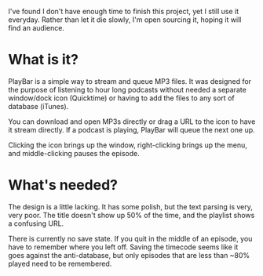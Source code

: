 I've found I don't have enough time to finish this project, yet I still use it everyday. Rather than let it die slowly, I'm open sourcing it, hoping it will find an audience.

# What is it?

PlayBar is a simple way to stream and queue MP3 files. It was designed for the purpose of listening to hour long podcasts without needed a separate window/dock icon (Quicktime) or having to add the files to any sort of database (iTunes).

You can download and open MP3s directly or drag a URL to the icon to have it stream directly. If a podcast is playing, PlayBar will queue the next one up.

Clicking the icon brings up the window, right-clicking brings up the menu, and middle-clicking pauses the episode.

# What's needed?

The design is a little lacking. It has some polish, but the text parsing is very, very poor. The title doesn't show up 50% of the time, and the playlist shows a confusing URL.

There is currently no save state. If you quit in the middle of an episode, you have to remember where you left off. Saving the timecode seems like it goes against the anti-database, but only episodes that are less than ~80% played need to be remembered.